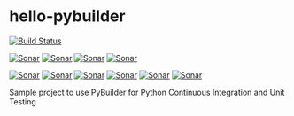 # hello-pybuilder
[![Build Status](https://travis-ci.org/edisonfillus/hello-pybuilder.svg?branch=master)](https://travis-ci.org/edisonfillus/hello-pybuilder)

[![Sonar](https://sonarcloud.io/api/project_badges/measure?project=org.example.project%3Ahello-pybuilder&metric=alert_status)]()
[![Sonar](https://sonarcloud.io/api/project_badges/measure?project=org.example.project%3Ahello-pybuilder&metric=sqale_rating)]()
[![Sonar](https://sonarcloud.io/api/project_badges/measure?project=org.example.project%3Ahello-pybuilder&metric=reliability_rating)]()
[![Sonar](https://sonarcloud.io/api/project_badges/measure?project=org.example.project%3Ahello-pybuilder&metric=security_rating)]()

[![Sonar](https://sonarcloud.io/api/project_badges/measure?project=org.example.project%3Ahello-pybuilder&metric=bugs)]()
[![Sonar](https://sonarcloud.io/api/project_badges/measure?project=org.example.project%3Ahello-pybuilder&metric=code_smells)]()
[![Sonar](https://sonarcloud.io/api/project_badges/measure?project=org.example.project%3Ahello-pybuilder&metric=coverage)]()
[![Sonar](https://sonarcloud.io/api/project_badges/measure?project=org.example.project%3Ahello-pybuilder&metric=duplicated_lines_density)]()
[![Sonar](https://sonarcloud.io/api/project_badges/measure?project=org.example.project%3Ahello-pybuilder&metric=ncloc)]()
[![Sonar](https://sonarcloud.io/api/project_badges/measure?project=org.example.project%3Ahello-pybuilder&metric=vulnerabilities)]()



Sample project to use PyBuilder for Python Continuous Integration and Unit Testing
